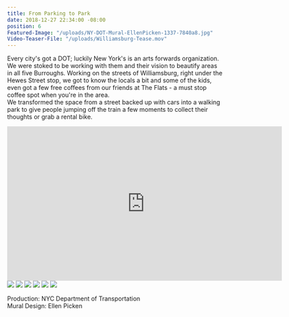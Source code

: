 ```yaml
---
title: From Parking to Park
date: 2018-12-27 22:34:00 -08:00
position: 6
Featured-Image: "/uploads/NY-DOT-Mural-EllenPicken-1337-7840a8.jpg"
Video-Teaser-File: "/uploads/Williamsburg-Tease.mov"
---
```


Every city's got a DOT; luckily New York's is an arts forwards organization. We were stoked to be working with them and their vision to beautify areas in all five Burroughs. Working on the streets of Williamsburg, right under the Hewes Street stop, we got to know the locals a bit and some of the kids, even got a few free coffees from our friends at The Flats - a must stop coffee spot when you're in the area. 
<BR>
We transformed the space from a street backed up with cars into a walking park to give people jumping off the train a few moments to collect their thoughts or grab a rental bike.

<iframe src="https://player.vimeo.com/video/304025821" width="640" height="360" frameborder="0" webkitallowfullscreen mozallowfullscreen allowfullscreen></iframe>


<div class="gallery" data-columns="3">
<img src="/uploads/NY-DOT-Mural-EllenPicken-1001.jpg" />
<img src="/uploads/NY-DOT-Mural-EllenPicken-1056.jpg" />
<img src="/uploads/NY-DOT-Mural-EllenPicken-1010.jpg" />
<img src="/uploads/NY-DOT-Mural-EllenPicken-1054.jpg" />
<img src="/uploads/NYC-DOT-Mural-0130x.jpg" />
<img src="/uploads/NY-DOT-Mural-EllenPicken-1321.jpg" />

</div>

Production: NYC Department of Transportation<BR>
Mural Design: Ellen Picken

